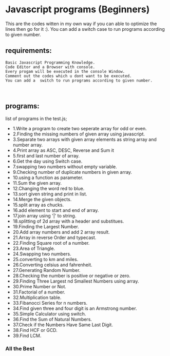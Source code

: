 # Javascript programs (Beginners)
This are the codes witten in my own way if you can able to optimize the lines then go for it :).
You can add a switch case to run programs according to given number.
</br>


## requirements:
	Basic Javascript Programming Knowledge.
	Code Editor and a Browser with console.
	Every progam will be executed in the console Window.
	Comment out the codes which u dont want to be executed.
	You can add a  switch to run programs according to given number.
</br>

## programs:
list of programs in the test.js;

- 1.Write a program to create two seperate array for odd or even.
- 2.Finding the missing numbers of given array using javascript.
- 3.Separate two arrays with given array elements as string array and number array.
- 4.Print array as  ASC, DESC, Reverse and Sum it
- 5.first and last number of array.
- 6.Get the day using Switch case.
- 7.swapping two numbers without empty variable.
- 9.Checking number of duplicate numbers in given array.
- 10.using a function as parameter.
- 11.Sum the given array.
- 12.Changing the word red to blue.
- 13.sort given string and print in list.
- 14.Merge the given objects.
- 15.split array as chucks.
- 16.add element to start and end of array.
- 17.join array using '|' to string.
- 18.splitting of 2d array with a header and substitues.
- 19.Finding the Largest Number.
- 20.Add array numbers and add 2 array result.
- 21.Array in reverse Order and typecast.
- 22.Finding Square root of a number.
- 23.Area of Triangle.
- 24.Swapping two numbers.
- 25.converting to km and miles.
- 26.Converting celsius and fahrenheit.
- 27.Generating Random Number.
- 28.Checking the number is positive or negative or zero.
- 29.Finding Three Largest nd Smallest Numbers using array.
- 30.Prime Number or Not.
- 31.Factorial of a number.
- 32.Multiplication table.
- 33.Fibanocci Series for n numbers.
- 34.Find given three and four digit is an Armstrong number.
- 35.Simple Calculator using switch.
- 36.Find the Sum of Natural Numbers.
- 37.Check if the Numbers Have Same Last Digit.
- 38.Find HCF or GCD.
- 39.Find LCM.



### All the Best